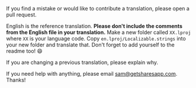 If you find a mistake or would like to contribute a translation, please open a pull request.

English is the reference translation. **Please don't include the comments from the English file in your translation.** Make a new folder called `XX.lproj` where `XX` is your language code. Copy `en.lproj/Localizable.strings` into your new folder and translate that. Don't forget to add yourself to the readme too! :smile:

If you are changing a previous translation, please explain why.

If you need help with anything, please email <sam@getsharesapp.com>. Thanks!
